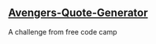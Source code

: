## [Avengers-Quote-Generator](https://midozzx.github.io/Avengers-Quote-Generator/)
A challenge from free code camp
